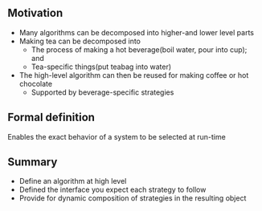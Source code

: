 ## Motivation

- Many algorithms can be decomposed into higher-and lower level parts
- Making tea can be decomposed into
  - The process of making a hot beverage(boil water, pour into cup); and
  - Tea-specific things(put teabag into water)
- The high-level algorithm can then be reused for making coffee or hot chocolate
  - Supported by beverage-specific strategies

## Formal definition

Enables the exact behavior of a system to be selected at run-time

## Summary

- Define an algorithm at high level
- Defined the interface you expect each strategy to follow
- Provide for dynamic composition of strategies in the resulting object
